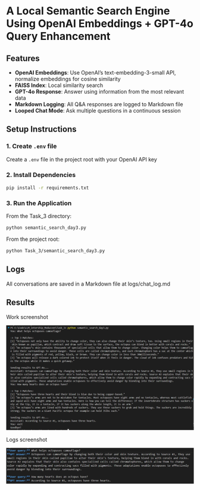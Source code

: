 # A Local Semantic Search Engine Using OpenAI Embeddings + GPT-4o Query Enhancement

## Features

- **OpenAI Embeddings**: Use OpenAI’s text-embedding-3-small API, normalize embeddings for cosine similarity
- **FAISS Index**: Local similarity search
- **GPT-4o Response**: Answer using information from the most relevant data
- **Markdown Logging**: All Q&A responses are logged to Markdown file
- **Looped Chat Mode**: Ask multiple questions in a continuous session

## Setup Instructions

### 1. Create `.env` file

Create a `.env` file in the project root with your OpenAI API key

### 2. Install Dependencies

```bash
pip install -r requirements.txt
```

### 3. Run the Application

From the Task_3 directory:

```bash
python semantic_search_day3.py
```

From the project root:

```bash
python Task_3/semantic_search_day3.py
```

## Logs

All conversations are saved in a Markdown file at logs/chat_log.md

## Results

Work screenshot

![cli_screenshot](screenshots/case_1.png)

Logs screenshot

![logs screenshot](screenshots/log.png)